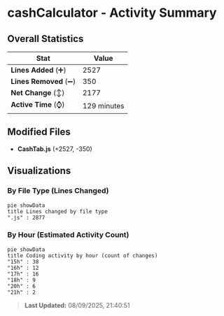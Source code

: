 # cashCalculator - Activity Summary 

## Overall Statistics

| Stat                   | Value                                                             |
| ---------------------- | ----------------------------------------------------------------- |
| **Lines Added** (➕)   | 2527                                          |
| **Lines Removed** (➖) | 350                                        |
| **Net Change** (↕)    | 2177                |
| **Active Time** (⌚)   | 129 minutes |


## Modified Files
- **CashTab.js** (+2527, -350)

## Visualizations

### By File Type (Lines Changed)

```mermaid
pie showData
title Lines changed by file type
".js" : 2877
```

### By Hour (Estimated Activity Count)

```mermaid
pie showData
title Coding activity by hour (count of changes)
"15h" : 38
"16h" : 12
"17h" : 16
"18h" : 9
"20h" : 6
"21h" : 2
```


> **Last Updated:** 08/09/2025, 21:40:51